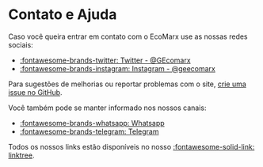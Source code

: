 # Contato e Ajuda

Caso você queira entrar em contato com o EcoMarx use as nossas redes sociais:

- [:fontawesome-brands-twitter: Twitter - @GEcomarx](https://twitter.com/GEcomarx)
- [:fontawesome-brands-instagram: Instagram - @geecomarx](https://www.instagram.com/geecomarx/)

Para sugestões de melhorias ou reportar problemas com o site, [crie uma issue no GitHub](https://github.com/Ecomarx/ecomarx.github.io/issues/new).

Você também pode se manter informado nos nossos canais:

- [:fontawesome-brands-whatsapp: Whatsapp](https://chat.whatsapp.com/EHNP8AwJ7Hd256XQjZjDMg)
- [:fontawesome-brands-telegram: Telegram](https://t.me/geecomarxcanal)

Todos os nossos links estão disponíveis no nosso [:fontawesome-solid-link: linktree](https://linktr.ee/ecomarxgrupo).
